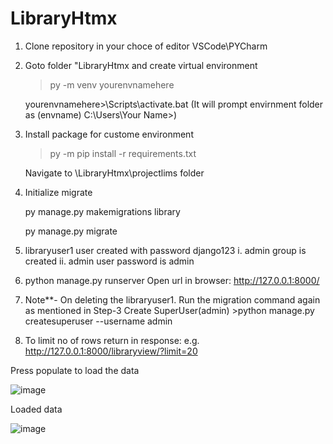 ﻿# LibraryHtmx
1. Clone repository in your choce of editor VSCode\PYCharm

2.  Goto folder "LibraryHtmx and create virtual environment

    >py -m venv yourenvnamehere

    yourenvnamehere>\Scripts\activate.bat (It will prompt envirnment folder as (envname) C:\Users\Your Name>)

3. Install package for custome environment

    >py -m pip install -r requirements.txt

    Navigate to \LibraryHtmx\projectlims folder

4. Initialize migrate

    py manage.py makemigrations library

    py manage.py migrate

5. libraryuser1 user created with password django123
   i.  admin  group is created
   ii. admin user  password is admin

6.  python manage.py runserver
    Open url in browser: http://127.0.0.1:8000/

7. Note**- 
    On deleting the  libraryuser1. Run the migration command again as mentioned in Step-3
    Create SuperUser(admin) 
       >python manage.py createsuperuser --username admin

8. To limit no of rows return in response:
    e.g.
            http://127.0.0.1:8000/libraryview/?limit=20

Press populate to load the data

![image](https://github.com/Vidit-Kumar/LibraryHtmx/assets/70143937/c5f2e4e0-6072-47f4-917b-9b68fad8bcb7)

Loaded data

![image](https://github.com/Vidit-Kumar/LibraryHtmx/assets/70143937/df53bfc3-e9a5-41fa-9c5f-78fd5830b9c9)





